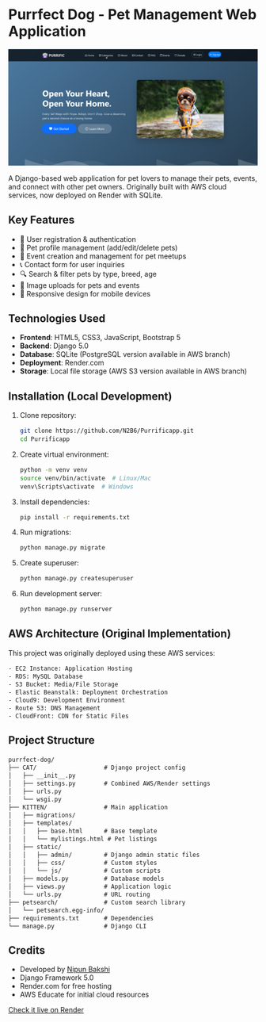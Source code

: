 # Purrfect Dog - Pet Management Web Application

<img src="home.png" alt="Pet Management App" width="600">

A Django-based web application for pet lovers to manage their pets, events, and connect with other pet owners. Originally built with AWS cloud services, now deployed on Render with SQLite.

## Key Features
- 🐾 User registration & authentication
- 🐶 Pet profile management (add/edit/delete pets)
- 📅 Event creation and management for pet meetups
- 📞 Contact form for user inquiries
- 🔍 Search & filter pets by type, breed, age
- 📸 Image uploads for pets and events
- 📱 Responsive design for mobile devices

## Technologies Used
- **Frontend**: HTML5, CSS3, JavaScript, Bootstrap 5
- **Backend**: Django 5.0
- **Database**: SQLite (PostgreSQL version available in AWS branch)
- **Deployment**: Render.com
- **Storage**: Local file storage (AWS S3 version available in AWS branch)

## Installation (Local Development)
1. Clone repository:
   ```bash
   git clone https://github.com/N2B6/Purrificapp.git
   cd Purrificapp
   ```


2. Create virtual environment:
   ```bash
   python -m venv venv
   source venv/bin/activate  # Linux/Mac
   venv\Scripts\activate  # Windows
   ```

3. Install dependencies:
   ```bash
   pip install -r requirements.txt
   ```

4. Run migrations:
   ```bash
   python manage.py migrate
   ```

5. Create superuser:
   ```bash
   python manage.py createsuperuser
   ```

6. Run development server:
   ```bash
   python manage.py runserver
   ```

<!-- ## Deployment on Render
1. Create new **Web Service** on Render
2. Connect your GitHub repository
3. Set environment variables:
   ```env
   PYTHON_VERSION = 3.9.6
   DJANGO_SETTINGS_MODULE = CAT.settings
   ```
4. Set build command:
   ```bash
   pip install -r requirements.txt && python manage.py migrate
   ```
5. Set start command:
   ```bash
   gunicorn CAT.wsgi:application -->
   <!-- ``` -->

## AWS Architecture (Original Implementation)
This project was originally deployed using these AWS services:
```plaintext
- EC2 Instance: Application Hosting
- RDS: MySQL Database
- S3 Bucket: Media/File Storage
- Elastic Beanstalk: Deployment Orchestration
- Cloud9: Development Environment
- Route 53: DNS Management
- CloudFront: CDN for Static Files
```

## Project Structure
```plaintext
purrfect-dog/
├── CAT/                   # Django project config
│   ├── __init__.py
│   ├── settings.py        # Combined AWS/Render settings
│   ├── urls.py
│   └── wsgi.py
├── KITTEN/                # Main application
│   ├── migrations/
│   ├── templates/
│   │   ├── base.html      # Base template
│   │   └── mylistings.html # Pet listings
│   ├── static/
│   │   ├── admin/         # Django admin static files
│   │   ├── css/           # Custom styles
│   │   └── js/            # Custom scripts
│   ├── models.py          # Database models
│   ├── views.py           # Application logic
│   └── urls.py            # URL routing
├── petsearch/             # Custom search library
│   └── petsearch.egg-info/
├── requirements.txt       # Dependencies
└── manage.py              # Django CLI
```

## Credits
- Developed by [Nipun Bakshi](https://www.linkedin.com/in/nipunbakshi/)
- Django Framework 5.0
- Render.com for free hosting
- AWS Educate for initial cloud resources

[Check it live on Render](https://purrificapp.onrender.com)
